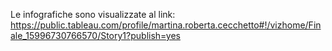 Le infografiche sono visualizzate al link: https://public.tableau.com/profile/martina.roberta.cecchetto#!/vizhome/Finale_15996730766570/Story1?publish=yes
